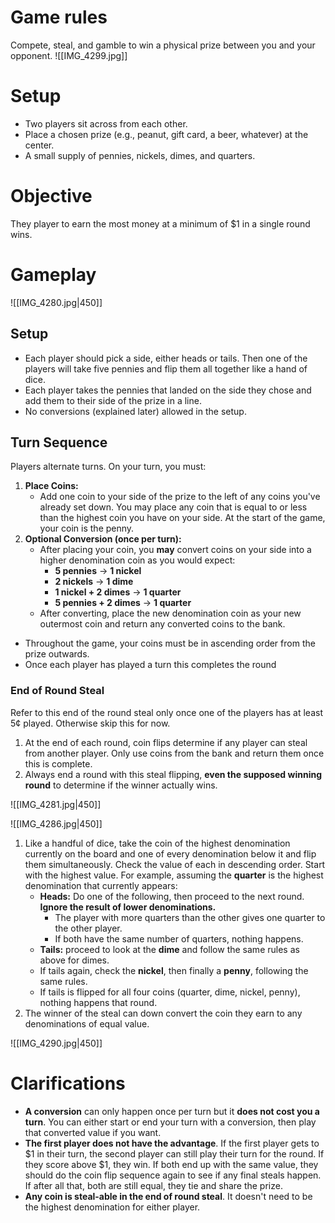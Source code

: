 # Game rules


Compete, steal, and gamble to win a physical prize between you and your opponent.
 ![[IMG_4299.jpg]]
# Setup

- Two players sit across from each other.
- Place a chosen prize (e.g., peanut, gift card, a beer, whatever) at the center.
- A small supply of pennies, nickels, dimes, and quarters.
# Objective

They player to earn the most money at a minimum of $1 in a single round wins.
# Gameplay

![[IMG_4280.jpg|450]]

## Setup

- Each player should pick a side, either heads or tails. Then one of the players will take five pennies and flip them all together like a hand of dice.
- Each player takes the pennies that landed on the side they chose and add them to their side of the prize in a line.
- No conversions (explained later) allowed in the setup.
## Turn Sequence

Players alternate turns. On your turn, you must:

1. **Place Coins:**  
    - Add one coin to your side of the prize to the left of any coins you've already set down. You may place any coin that is equal to or less than the highest coin you have on your side. At the start of the game, your coin is the penny.
2. **Optional Conversion (once per turn):**  
    - After placing your coin, you **may** convert coins on your side into a higher denomination coin as you would expect:
        - **5 pennies** → **1 nickel**
        - **2 nickels** → **1 dime**
        - **1 nickel + 2 dimes** → **1 quarter**
        - **5 pennies + 2 dimes** → **1 quarter**
    - After converting, place the new denomination coin as your new outermost coin and return any converted coins to the bank.
- Throughout the game, your coins must be in ascending order from the prize outwards.
- Once each player has played a turn this completes the round
### End of Round Steal

Refer to this end of the round steal only once one of the players has at least 5¢ played. Otherwise skip this for now.

1. At the end of each round, coin flips determine if any player can steal from another player. Only use coins from the bank and return them once this is complete.
2. Always end a round with this steal flipping, **even the supposed winning round** to determine if the winner actually wins.

![[IMG_4281.jpg|450]]

![[IMG_4286.jpg|450]]

1. Like a handful of dice, take the coin of the highest denomination currently on the board and one of every denomination below it and flip them simultaneously. Check the value of each in descending order. Start with the highest value. For example, assuming the **quarter** is the highest denomination that currently appears:
    - **Heads:** Do one of the following, then proceed to the next round. **Ignore the result of lower denominations.**
        - The player with more quarters than the other gives one quarter to the other player.
        - If both have the same number of quarters, nothing happens.
    - **Tails:** proceed to look at the **dime** and follow the same rules as above for dimes.
    - If tails again, check the **nickel**, then finally a **penny**, following the same rules.
    - If tails is flipped for all four coins (quarter, dime, nickel, penny), nothing happens that round.
2. The winner of the steal can down convert the coin they earn to any denominations of equal value.

![[IMG_4290.jpg|450]]
# Clarifications
- **A conversion** can only happen once per turn but it **does not cost you a turn**. You can either start or end your turn with a conversion, then play that converted value if you want.
- **The first player does not have the advantage**. If the first player gets to $1 in their turn, the second player can still play their turn for the round. If they score above $1, they win. If both end up with the same value, they should do the coin flip sequence again to see if any final steals happen. If after all that, both are still equal, they tie and share the prize.
- **Any coin is steal-able in the end of round steal**. It doesn't need to be the highest denomination for either player.
